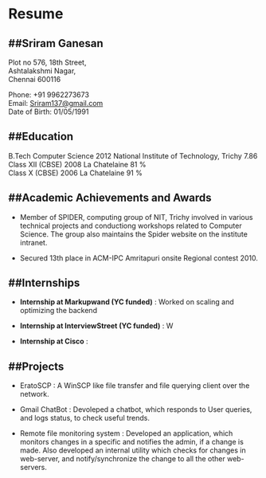 Resume
======

##Sriram Ganesan
--------------
Plot no 576, 18th Street,  
Ashtalakshmi Nagar,  
Chennai 600116  

Phone: +91 9962273673  
Email: Sriram137@gmail.com  
Date of Birth: 01/05/1991  

##Education
---------

B.Tech Computer Science 2012 National Institute of Technology, Trichy 7.86  
Class XII (CBSE) 2008 La Chatelaine 81 %  
Class X   (CBSE) 2006 La Chatelaine 91 %  

##Academic Achievements and Awards
--------------------------------

* Member of SPIDER, computing group of NIT, Trichy involved in various technical projects and conductiong workshops related to Computer Science. The group also maintains the Spider website on the institute intranet.

* Secured 13th place in ACM-IPC Amritapuri onsite Regional contest 2010.

##Internships
-----------
* **Internship at Markupwand (YC funded)** : Worked on scaling and optimizing the backend

* **Internship at InterviewStreet (YC funded)** : W

* **Internship at Cisco** : 

##Projects
--------
* EratoSCP : A WinSCP like file transfer and file querying client over the network.

* Gmail ChatBot : Devoleped a chatbot, which responds to User queries, and logs status, to check useful trends.

* Remote file monitoring system : Developed an application, which monitors changes in a specific and notifies the admin, if a change is made. Also developed an internal utility which checks for changes in web-server, and notify/synchronize the change to all the other web-servers.

